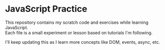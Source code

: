 # JavaScript Practice

This repository contains my scratch code and exercises while learning JavaScript.  
Each file is a small experiment or lesson based on tutorials I'm following.

I'll keep updating this as I learn more concepts like DOM, events, async, etc.
